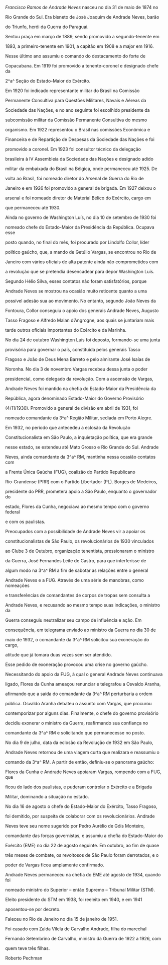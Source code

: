

*Francisco Ramos de Andrade Neves* nasceu no dia 31 de maio de 1874 no

Rio Grande do Sul. Era bisneto de José Joaquim de Andrade Neves, barão

do Triunfo, herói da Guerra do Paraguai.



Sentou praça em março de 1889, sendo promovido a segundo-tenente em

1893, a primeiro-tenente em 1901, a capitão em 1908 e a major em 1916.

Nesse último ano assumiu o comando do destacamento do forte de

Copacabana. Em 1919 foi promovido a tenente-coronel e designado chefe da

2^a^ Seção do Estado-Maior do Exército.



Em 1920 foi indicado representante militar do Brasil na Comissão

Permanente Consultiva para Questões Militares, Navais e Aéreas da

Sociedade das Nações, e no ano seguinte foi escolhido presidente da

subcomissão militar da Comissão Permanente Consultiva do mesmo

organismo. Em 1922 representou o Brasil nas comissões Econômica e

Financeira e de Repartição de Despesas da Sociedade das Nações e foi

promovido a coronel. Em 1923 foi consultor técnico da delegação

brasileira à IV Assembleia da Sociedade das Nações e designado adido

militar da embaixada do Brasil na Bélgica, onde permaneceu até 1925. De

volta ao Brasil, foi nomeado diretor do Arsenal de Guerra do Rio de

Janeiro e em 1926 foi promovido a general de brigada. Em 1927 deixou o

arsenal e foi nomeado diretor de Material Bélico do Exército, cargo em

que permaneceu até 1930.



Ainda no governo de Washington Luís, no dia 10 de setembro de 1930 foi

nomeado chefe do Estado-Maior da Presidência da República. Ocupava esse

posto quando, no final do mês, foi procurado por Lindolfo Collor, líder

político gaúcho, que, a mando de Getúlio Vargas, se encontrou no Rio de

Janeiro com vários oficiais de alta patente ainda não comprometidos com

a revolução que se pretendia desencadear para depor Washington Luís.

Segundo Hélio Silva, esses contatos não foram satisfatórios, porque

Andrade Neves se mostrou na ocasião muito reticente quanto a uma

possível adesão sua ao movimento. No entanto, segundo João Neves da

Fontoura, Collor conseguiu o apoio dos generais Andrade Neves, Augusto

Tasso Fragoso e Alfredo Malan d’Angrogne, aos quais se juntariam mais

tarde outros oficiais importantes do Exército e da Marinha.



No dia 24 de outubro Washington Luís foi deposto, formando-se uma junta

provisória para governar o país, constituída pelos generais Tasso

Fragoso e João de Deus Mena Barreto e pelo almirante José Isaías de

Noronha. No dia 3 de novembro Vargas recebeu dessa junta o poder

presidencial, como delegado da revolução. Com a ascensão de Vargas,

Andrade Neves foi mantido na chefia do Estado-Maior da Presidência da

República, agora denominado Estado-Maior do Governo Provisório

(4/11/1930). Promovido a general de divisão em abril de 1931, foi

nomeado comandante da 3^a^ Região Militar, sediada em Porto Alegre.



Em 1932, no período que antecedeu a eclosão da Revolução

Constitucionalista em São Paulo, a inquietação política, que era grande

nesse estado, se estendeu até Mato Grosso e Rio Grande do Sul. Andrade

Neves, ainda comandante da 3^a^ RM, mantinha nessa ocasião contatos com

a Frente Única Gaúcha (FUG), coalizão do Partido Republicano

Rio-Grandense (PRR) com o Partido Libertador (PL). Borges de Medeiros,

presidente do PRR, prometera apoio a São Paulo, enquanto o governador do

estado, Flores da Cunha, negociava ao mesmo tempo com o governo federal

e com os paulistas.



Preocupados com a possibilidade de Andrade Neves vir a apoiar os

constitucionalistas de São Paulo, os revolucionários de 1930 vinculados

ao Clube 3 de Outubro, organização tenentista, pressionaram o ministro

da Guerra, José Fernandes Leite de Castro, para que interferisse de

algum modo na 3^a^ RM a fim de sabotar as relações entre o general

Andrade Neves e a FUG. Através de uma série de manobras, como nomeações

e transferências de comandantes de corpos de tropas sem consulta a

Andrade Neves, e recusando ao mesmo tempo suas indicações, o ministro da

Guerra conseguiu neutralizar seu campo de influência e ação. Em

consequência, em telegrama enviado ao ministro da Guerra no dia 30 de

maio de 1932, o comandante da 3^a^ RM solicitou sua exoneração do cargo,

atitude que já tomara duas vezes sem ser atendido.



Esse pedido de exoneração provocou uma crise no governo gaúcho.

Necessitando do apoio da FUG, à qual o general Andrade Neves continuava

ligado, Flores da Cunha ameaçou renunciar e telegrafou a Osvaldo Aranha,

afirmando que a saída do comandante da 3^a^ RM perturbaria a ordem

pública. Osvaldo Aranha debateu o assunto com Vargas, que procurou

contemporizar por alguns dias. Finalmente, o chefe do governo provisório

decidiu exonerar o ministro da Guerra, reafirmando sua confiança no

comandante da 3^a^ RM e solicitando que permanecesse no posto.



No dia 9 de julho, data da eclosão da Revolução de 1932 em São Paulo,

Andrade Neves retornou de uma viagem curta que realizara e reassumiu o

comando da 3^a^ RM. A partir de então, definiu-se o panorama gaúcho:

Flores da Cunha e Andrade Neves apoiaram Vargas, rompendo com a FUG, que

ficou do lado dos paulistas, e puderam controlar o Exército e a Brigada

Militar, dominando a situação no estado.



No dia 16 de agosto o chefe do Estado-Maior do Exército, Tasso Fragoso,

foi demitido, por suspeita de colaborar com os revolucionários. Andrade

Neves teve seu nome sugerido por Pedro Aurélio de Góis Monteiro,

comandante das forças governistas, e assumiu a chefia do Estado-Maior do

Exército (EME) no dia 22 de agosto seguinte. Em outubro, ao fim de quase

três meses de combate, os revoltosos de São Paulo foram derrotados, e o

poder de Vargas ficou amplamente confirmado.



Andrade Neves permaneceu na chefia do EME até agosto de 1934, quando foi

nomeado ministro do Superior – então Supremo – Tribunal Militar (STM).

Eleito presidente do STM em 1938, foi reeleito em 1940, e em 1941

aposentou-se por decreto.



Faleceu no Rio de Janeiro no dia 15 de janeiro de 1951.



Foi casado com Zalda Vilela de Carvalho Andrade, filha do marechal

Fernando Setembrino de Carvalho, ministro da Guerra de 1922 a 1926, com

quem teve três filhas.



Roberto Pechman



